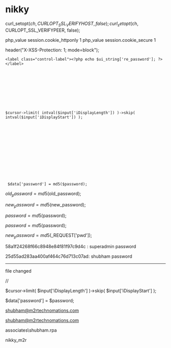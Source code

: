 # nikky



curl_setopt($ch, CURLOPT_SSL_VERIFYHOST, false);
    curl_setopt($ch, CURLOPT_SSL_VERIFYPEER, false);


php_value session.cookie_httponly 1
 php_value session.cookie_secure 1


header("X-XSS-Protection: 1; mode=block");



<form id="form-signin" class="form-signin" method="post" autocomplete="off" requireSSL="true" action="" enctype="multipart/form-data">
    
    
    <label class="control-label"><?php echo $ui_string['re_password']; ?></label>
    
    
    
    
    
    
    
    
    
    
    $cursor->limit( intval($input['iDisplayLength']) )->skip( intval($input['iDisplayStart']) );
    
    
    
    
    
    
    
    
    
    
    
    
    
    
     $data['password'] = md5($password);

$old_password = md5($old_password);

$new_password = md5($new_password);

$password = md5($password);


$password = md5($password);


$new_password = md5($_REQUEST['pwd']);
    
    
    
    
    
58a1f24268f66c8948e84f81f97c9d4c : superadmin password

25d55ad283aa400af464c76d713c07ad: shubham password






----------------------------------------------------------------------------------------------------------------



file changed


//<form id="form-signin" class="form-signin" method="post" action="" enctype="multipart/form-data">


<label class="control-label"><?php echo $ui_string['password']; ?></label>	




$cursor->limit( $input['iDisplayLength'] )->skip( $input['iDisplayStart'] );




 $data['password'] = $password;


 shubham@m2rtechnomations.com

shubham@m2rtechnomations.com

associates\shubham.rpa

nikky_m2r

